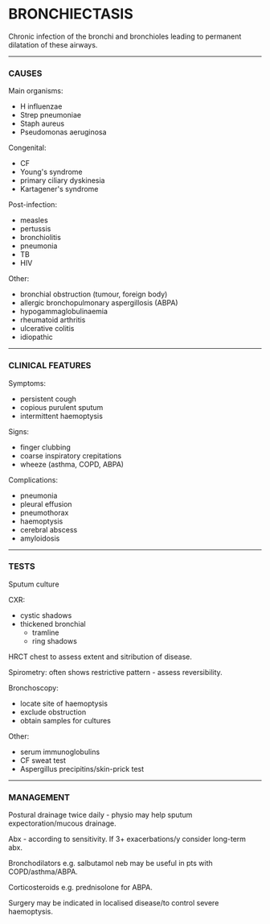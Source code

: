 # BRONCHIECTASIS

Chronic infection of the bronchi and bronchioles leading to permanent dilatation of these airways.

___
### CAUSES

Main organisms:

- H influenzae
- Strep pneumoniae
- Staph aureus
- Pseudomonas aeruginosa

Congenital: 

- CF 
- Young's syndrome
- primary ciliary dyskinesia
- Kartagener's syndrome

Post-infection:

- measles
- pertussis
- bronchiolitis
- pneumonia
- TB
- HIV

Other:

- bronchial obstruction (tumour, foreign body)
- allergic bronchopulmonary aspergillosis (ABPA)
- hypogammaglobulinaemia
- rheumatoid arthritis
- ulcerative colitis
- idiopathic

___
### CLINICAL FEATURES

Symptoms:

- persistent cough
- copious purulent sputum
- intermittent haemoptysis

Signs:

- finger clubbing
- coarse inspiratory crepitations
- wheeze (asthma, COPD, ABPA)

Complications:

- pneumonia
- pleural effusion
- pneumothorax
- haemoptysis
- cerebral abscess 
- amyloidosis

___
### TESTS
Sputum culture

CXR:

- cystic shadows
- thickened bronchial
	- tramline
	- ring shadows 

HRCT chest to assess extent and sitribution of disease.

Spirometry: often shows restrictive pattern - assess reversibility.

Bronchoscopy: 

- locate site of haemoptysis
- exclude obstruction
- obtain samples for cultures

Other:

- serum immunoglobulins
- CF sweat test
- Aspergillus precipitins/skin-prick test

___
### MANAGEMENT

Postural drainage twice daily - physio may help sputum expectoration/mucous drainage.

Abx - according to sensitivity. If 3+ exacerbations/y consider long-term abx.

Bronchodilators e.g. salbutamol neb may be useful in pts with COPD/asthma/ABPA.

Corticosteroids e.g. prednisolone for ABPA.

Surgery may be indicated in localised disease/to control severe haemoptysis.